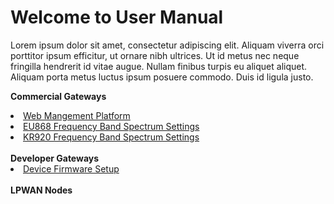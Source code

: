 # Welcome to User Manual

Lorem ipsum dolor sit amet, consectetur adipiscing elit. Aliquam viverra orci porttitor ipsum efficitur, ut ornare nibh ultrices. Ut id metus nec neque fringilla hendrerit id vitae augue. Nullam finibus turpis eu aliquet aliquet. Aliquam porta metus luctus ipsum posuere commodo. Duis id ligula justo.

<b><summary>Commercial Gateways</summary></b>
<li><a href="/en-us/user-manual/commercial-gateways/web-management-platform/">Web Mangement Platform</a></li>
<li><a href="/en-us/user-manual/commercial-gateways/eu868-spectrum-settings-guide.html">EU868 Frequency Band Spectrum Settings</a></li>
<li><a href="/en-us/user-manual/commercial-gateways/kr920-spectrum-settings-guide.html">KR920 Frequency Band Spectrum Settings</a></li>
<br>
<b><summary>Developer Gateways</summary></b>
<li><a href="/en-us/user-manual/developer-gateways/firmware-burning/">Device Firmware Setup</a></li>
<br>
<b><summary>LPWAN Nodes</summary></b>
<!--
<li><a href="/en-us/user-manual/firmware-burning/">Device Firmware Setup</a></li>
<li><a href="/en-us/user-manual/firmware-upgrading/">Firmware Upgrading</a></li>
<li><a href="/en-us/user-manual/interfacing-with-lpwan-nodes/">Interfacing with LPWAN Node</a></li>
-->